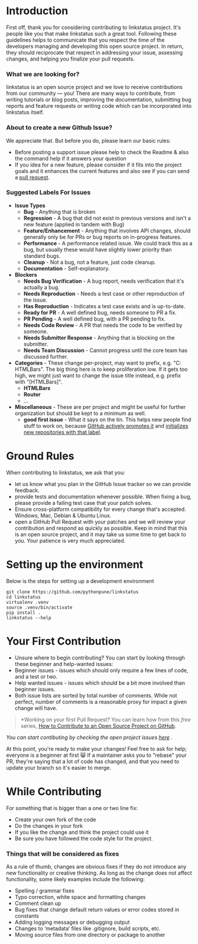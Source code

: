 
# Introduction

 First off, thank you for considering contributing to linkstatus project. It's people like you that make linkstatus such a great tool. Following these guidelines helps to communicate that you respect the time of the developers managing and developing this open source project. In return, they should reciprocate that respect in addressing your issue, assessing changes, and helping you finalize your pull requests.

### What we are looking for?

linkstatus is an open source project and we love to receive contributions from our community — you! There are many ways to contribute, from writing tutorials or blog posts, improving the documentation, submitting bug reports and feature requests or writing code which can be incorporated into linkstatus itself.

### About to create a new Github Issue?

We appreciate that. But before you do, please learn our basic rules:

- Before posting a support issue please help to check the Readme & also the command help if it answers your question
- If you idea for a new feature, please consider if it fits into the project goals and it enhances the current features and also see if you can send a  [pull request](https://help.github.com/articles/using-pull-requests).  

### Suggested Labels For Issues

-   **Issue Types**
    -   **Bug**  - Anything that is broken
    -   **Regression**  - A bug that did not exist in previous versions and isn't a new feature (applied in tandem with Bug)
    -   **Feature/Enhancement**  - Anything that involves API changes, should generally only be for PRs or bug reports on in-progress features.
    -   **Performance**  - A performance related issue. We could track this as a bug, but usually these would have slightly lower priority than standard bugs.
    -   **Cleanup**  - Not a bug, not a feature, just code cleanup.
    -   **Documentation**  - Self-explanatory.
-   **Blockers**
    -   **Needs Bug Verification**  - A bug report, needs verification that it's actually a bug.
    -   **Needs Reproduction**  - Needs a test case or other reproduction of the issue.
    -   **Has Reproduction**  - Indicates a test case exists and is up-to-date.
    -   **Ready for PR**  - A well defined bug, needs someone to PR a fix.
    -   **PR Pending**  - A well defined bug, with a PR pending to fix.
    -   **Needs Code Review**  - A PR that needs the code to be verified by someone.
    -   **Needs Submitter Response**  - Anything that is blocking on the submitter.
    -   **Needs Team Discussion**  - Cannot progress until the core team has discussed further.
-   **Categories**  - These change per-project, may want to prefix, e.g. "C: HTMLBars". The big thing here is to keep proliferation low. If it gets too high, we might just want to change the issue title instead, e.g. prefix with "[HTMLBars]".
    -   **HTMLBars**
    -   **Router**
    -   ...
-   **Miscellaneous**  - These are per project and might be useful for further organization but should be kept to a minimum as well.
    -   **good first issue**  - What it says on the tin. This helps new people find stuff to work on, because  [GitHub actively promotes it](https://help.github.com/articles/helping-new-contributors-find-your-project-with-labels/)  and  [initializes new repositories with that label](https://help.github.com/articles/about-labels/#using-default-labels).
    
# Ground Rules

When contributing to linkstatus, we ask that you:

- let us know what you plan in the GitHub Issue tracker so we can provide feedback.
- provide tests and documentation whenever possible. When fixing a bug, please provide a failing test case that your patch solves.
- Ensure cross-platform compatibility for every change that's accepted. Windows, Mac, Debian & Ubuntu Linux.
- open a GitHub Pull Request with your patches and we will review your contribution and respond as quickly as possible. Keep in mind that this is an open source project, and it may take us some time to get back to you. Your patience is very much appreciated.  

# Setting up the environment

Below is the steps for setting up a development environment
```
git clone https://github.com/pythonpune/linkstatus
cd linkstatus
virtualenv .venv
source .venv/bin/activate
pip install .
linkstatus --help
```

# Your First Contribution

- Unsure where to begin contributing? You can start by looking through these beginner and help-wanted issues:
- Beginner issues - issues which should only require a few lines of code, and a test or two.
- Help wanted issues - issues which should be a bit more involved than beginner issues.
-  Both issue lists are sorted by total number of comments. While not perfect, number of comments is a reasonable proxy for impact a given change will have.

>*Working on your first Pull Request? You can learn how from this *free* series, [How to Contribute to an Open Source Project on GitHub](https://egghead.io/series/how-to-contribute-to-an-open-source-project-on-github).

*You can start contibuting by checking the open project issues [here](https://github.com/pythonpune/linkstatus/issues?q=is%3Aopen+is%3Aissue+label%3A%22good+first+issue%22) .*

At this point, you're ready to make your changes! Feel free to ask for help; everyone is a beginner at first :smile_cat:
If a maintainer asks you to "rebase" your PR, they're saying that a lot of code has changed, and that you need to update your branch so it's easier to merge.

# While Contributing

For something that is bigger than a one or two line fix:
 - Create your own fork of the code
 - Do the changes in your fork
 - If you like the change and think the project could use it
 - Be sure you have followed the code style for the project.

### Things that will be considered as fixes

As a rule of thumb, changes are obvious fixes if they do not introduce any new functionality or creative thinking. As long as the change does not affect functionality, some likely examples include the following:
- Spelling / grammar fixes
- Typo correction, white space and formatting changes
- Comment clean up
- Bug fixes that change default return values or error codes stored in constants
- Adding logging messages or debugging output
- Changes to ‘metadata’ files like .gitignore, build scripts, etc.
- Moving source files from one directory or package to another

